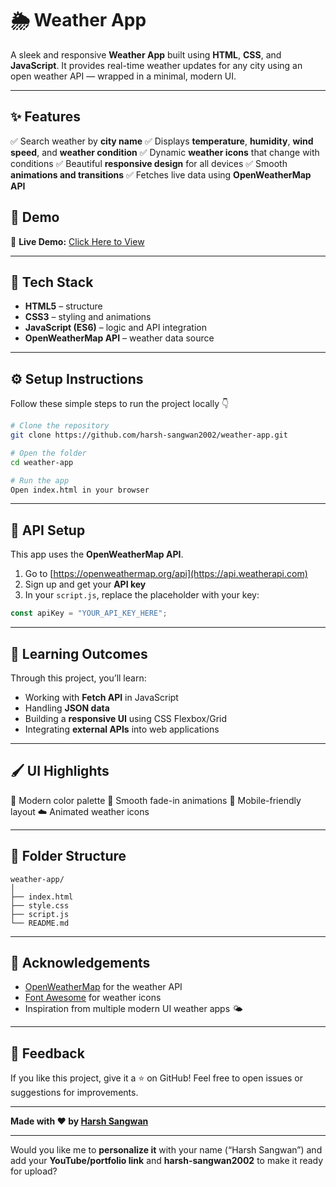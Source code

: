 # 🌦️ Weather App

A sleek and responsive **Weather App** built using **HTML**, **CSS**, and **JavaScript**.
It provides real-time weather updates for any city using an open weather API — wrapped in a minimal, modern UI.

---

## ✨ Features

✅ Search weather by **city name**
✅ Displays **temperature**, **humidity**, **wind speed**, and **weather condition**
✅ Dynamic **weather icons** that change with conditions
✅ Beautiful **responsive design** for all devices
✅ Smooth **animations and transitions**
✅ Fetches live data using **OpenWeatherMap API**

## 🚀 Demo

🔗 **Live Demo:** [Click Here to View](#https://harsh-sangwan2002.github.io/weather-app/)

---

## 🧩 Tech Stack

- **HTML5** – structure
- **CSS3** – styling and animations
- **JavaScript (ES6)** – logic and API integration
- **OpenWeatherMap API** – weather data source

---

## ⚙️ Setup Instructions

Follow these simple steps to run the project locally 👇

```bash
# Clone the repository
git clone https://github.com/harsh-sangwan2002/weather-app.git

# Open the folder
cd weather-app

# Run the app
Open index.html in your browser
```

---

## 🔑 API Setup

This app uses the **OpenWeatherMap API**.

1. Go to [https://openweathermap.org/api](https://api.weatherapi.com)
2. Sign up and get your **API key**
3. In your `script.js`, replace the placeholder with your key:

```js
const apiKey = "YOUR_API_KEY_HERE";
```

---

## 🧠 Learning Outcomes

Through this project, you’ll learn:

- Working with **Fetch API** in JavaScript
- Handling **JSON data**
- Building a **responsive UI** using CSS Flexbox/Grid
- Integrating **external APIs** into web applications

---

## 🖌️ UI Highlights

🎨 Modern color palette
💨 Smooth fade-in animations
📱 Mobile-friendly layout
☁️ Animated weather icons

---

## 📂 Folder Structure

```
weather-app/
│
├── index.html
├── style.css
├── script.js
└── README.md
```

---

## 🙌 Acknowledgements

- [OpenWeatherMap](https://api.weatherapi.com) for the weather API
- [Font Awesome](https://fontawesome.com/) for weather icons
- Inspiration from multiple modern UI weather apps 🌤️

---

## 💬 Feedback

If you like this project, give it a ⭐ on GitHub!
Feel free to open issues or suggestions for improvements.

---

**Made with ❤️ by [Harsh Sangwan](https://github.com/harsh-sangwan2002)**

---

Would you like me to **personalize it** with your name (“Harsh Sangwan”) and add your **YouTube/portfolio link** and **harsh-sangwan2002** to make it ready for upload?
